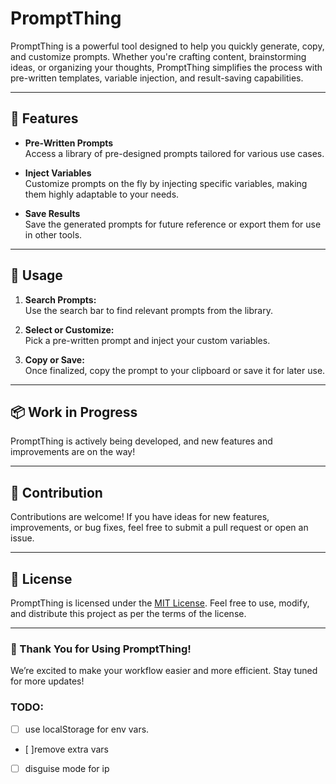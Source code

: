 # PromptThing

PromptThing is a powerful tool designed to help you quickly generate, copy, and customize prompts. Whether you're crafting content, brainstorming ideas, or organizing your thoughts, PromptThing simplifies the process with pre-written templates, variable injection, and result-saving capabilities.

---

## 🚀 Features

- **Pre-Written Prompts**  
  Access a library of pre-designed prompts tailored for various use cases.

- **Inject Variables**  
  Customize prompts on the fly by injecting specific variables, making them highly adaptable to your needs.

- **Save Results**  
  Save the generated prompts for future reference or export them for use in other tools.

---

## 🎯 Usage

1. **Search Prompts:**  
   Use the search bar to find relevant prompts from the library.

2. **Select or Customize:**  
   Pick a pre-written prompt and inject your custom variables.

3. **Copy or Save:**  
   Once finalized, copy the prompt to your clipboard or save it for later use.

---

## 📦 Work in Progress

PromptThing is actively being developed, and new features and improvements are on the way!

---

## 🙌 Contribution

Contributions are welcome! If you have ideas for new features, improvements, or bug fixes, feel free to submit a pull request or open an issue.

---

## 📄 License

PromptThing is licensed under the [MIT License](LICENSE). Feel free to use, modify, and distribute this project as per the terms of the license.

---

### 🌟 Thank You for Using PromptThing!  
We’re excited to make your workflow easier and more efficient. Stay tuned for more updates!

### TODO:
- [ ] use localStorage for env vars.
- [ ]remove extra vars
- [ ] disguise mode for ip